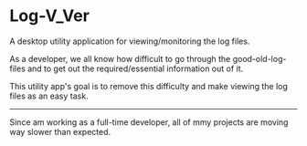 # Log-V_Ver
A desktop utility application for viewing/monitoring the log files.


As a developer, we all know how difficult to go through the good-old-log-files and to get out the required/essential information out of it.

This utility app's goal is to remove this difficulty and make viewing the log files as an easy task.


---
Since am working as a full-time developer, all of mmy projects are moving way slower than expected.
